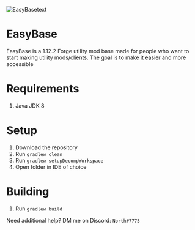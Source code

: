 ![EasyBasetext](https://user-images.githubusercontent.com/83515055/159348942-5fd0bc21-e1df-4c5d-a186-048ba61b3668.png)

# EasyBase
EasyBase is a 1.12.2 Forge utility mod base made for people who want to start making utility mods/clients. The goal is to make it easier and more accessible

# Requirements
1. Java JDK 8

# Setup
1. Download the repository
2. Run `gradlew clean`
3. Run `gradlew setupDecompWorkspace`
4. Open folder in IDE of choice

# Building

1. Run `gradlew build`

Need additional help? DM me on Discord: `North#7775`
